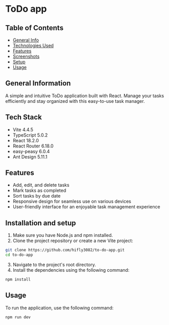 # ToDo app

## Table of Contents

- [General Info](#general-information)
- [Technologies Used](#technologies-used)
- [Features](#features)
- [Screenshots](#screenshots)
- [Setup](#setup)
- [Usage](#usage)

## General Information

A simple and intuitive ToDo application built with React. Manage your tasks efficiently and stay organized with this easy-to-use task manager.

## Tech Stack

- Vite 4.4.5
- TypeScript 5.0.2
- React 18.2.0
- React Router 6.18.0
- easy-peasy 6.0.4
- Ant Design 5.11.1

## Features

- Add, edit, and delete tasks
- Mark tasks as completed
- Sort tasks by due date
- Responsive design for seamless use on various devices
- User-friendly interface for an enjoyable task management experience

## Installation and setup

1. Make sure you have Node.js and npm installed.
2. Clone the project repository or create a new Vite project:

```bash
git clone https://github.com/hifly3082/to-do-app.git
cd to-do-app
```

3. Navigate to the project's root directory.
4. Install the dependencies using the following command:

```bash
npm install
```

## Usage

To run the application, use the following command:

```bash
npm run dev
```
